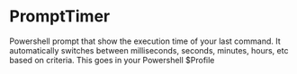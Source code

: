 # PromptTimer
 Powershell prompt that show the execution time of your last command.  It automatically switches between milliseconds, seconds, minutes, hours, etc based on criteria.  This goes in your Powershell $Profile
